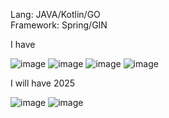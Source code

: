 Lang: JAVA/Kotlin/GO  
Framework:  Spring/GIN  


I have 

![image](https://github.com/user-attachments/assets/0781fca7-138b-4f2d-92bc-2f5fe397f417)
![image](https://github.com/user-attachments/assets/855e54b0-cd4d-47ad-9682-c198431b370d)
![image](https://github.com/user-attachments/assets/a7d96193-b04c-4e41-a017-6830ab141d61)
![image](https://github.com/user-attachments/assets/0af863a7-2a54-4836-a8c0-f870e899acac)

I will have 2025

![image](https://github.com/user-attachments/assets/7e209639-0150-4185-9196-09f6a924e801)
![image](https://github.com/user-attachments/assets/76a5fe76-74a3-411a-ae13-112f40edb8af)

